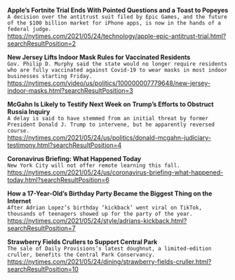 **Apple’s Fortnite Trial Ends With Pointed Questions and a Toast to Popeyes**\
`A decision over the antitrust suit filed by Epic Games, and the future of the $100 billion market for iPhone apps, is now in the hands of a federal judge.`\
https://nytimes.com/2021/05/24/technology/apple-epic-antitrust-trial.html?searchResultPosition=2

**New Jersey Lifts Indoor Mask Rules for Vaccinated Residents**\
`Gov. Philip D. Murphy said the state would no longer require residents who are fully vaccinated against Covid-19 to wear masks in most indoor businesses starting Friday.`\
https://nytimes.com/video/us/politics/100000007779648/new-jersey-indoor-masks.html?searchResultPosition=3

**McGahn Is Likely to Testify Next Week on Trump’s Efforts to Obstruct Russia Inquiry**\
`A delay is said to have stemmed from an initial threat by former President Donald J. Trump to intervene, but he apparently reversed course.`\
https://nytimes.com/2021/05/24/us/politics/donald-mcgahn-judiciary-testimony.html?searchResultPosition=4

**Coronavirus Briefing: What Happened Today**\
`New York City will not offer remote learning this fall.`\
https://nytimes.com/2021/05/24/us/coronavirus-briefing-what-happened-today.html?searchResultPosition=6

**How a 17-Year-Old’s Birthday Party Became the Biggest Thing on the Internet**\
`After Adrian Lopez’s birthday ‘kickback’ went viral on TikTok, thousands of teenagers showed up for the party of the year.`\
https://nytimes.com/2021/05/24/style/adrians-kickback.html?searchResultPosition=7

**Strawberry Fields Crullers to Support Central Park**\
`The sale of Daily Provisions’s latest doughnut, a limited-edition cruller, benefits the Central Park Conservancy.`\
https://nytimes.com/2021/05/24/dining/strawberry-fields-cruller.html?searchResultPosition=10

